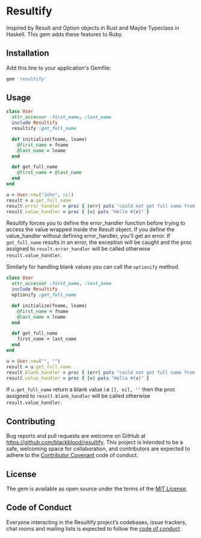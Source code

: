 # Resultify

Inspired by Result and Option objects in Rust and Maybe Typeclass in Haskell. This gem adds these features to Ruby.

## Installation

Add this line to your application's Gemfile:

```ruby
gem 'resultify'
```
## Usage

```ruby
class User
  attr_accessor :first_name, :last_name
  include Resultify
  resultify :get_full_name

  def initialize(fname, lname)
    @first_name = fname
    @last_name = lname
  end

  def get_full_name
    @first_name + @last_name
  end
end

u = User.new("John", nil)
result = u.get_full_name
result.error_handler = proc { |err| puts "could not get full name from user" }
result.value_handler = proc { |v| puts "Hello #{v}" }
```
Resultify forces you to define the error_handler function before trying to access the value wrapped inside the Result object.
If you define the value_handler without defining error_handler, you'll get an error.
If `get_full_name` results in an error, the exception will be caught and the proc assigned to `result.error_handler` will be called otherwise `result.value_handler`.

Similarly for handling blank values you can call the `optionify` method.

```ruby
class User
  attr_accessor :first_name, :last_name
  include Resultify
  optionify :get_full_name

  def initialize(fname, lname)
    @first_name = fname
    @last_name = lname
  end

  def get_full_name
    first_name + last_name
  end
end

u = User.new("", "")
result = u.get_full_name
result.blank_handler = proc { |err| puts "could not get full name from user" }
result.value_handler = proc { |v| puts "Hello #{v}" }
```
If `u.get_full_name` return a blank value i.e `[], nil, ''` then the proc assigned to `result.blank_handler` will be called otherwise `result.value_handler`.

## Contributing

Bug reports and pull requests are welcome on GitHub at https://github.com/blackblood/resultify. This project is intended to be a safe, welcoming space for collaboration, and contributors are expected to adhere to the [Contributor Covenant](http://contributor-covenant.org) code of conduct.

## License

The gem is available as open source under the terms of the [MIT License](https://opensource.org/licenses/MIT).

## Code of Conduct

Everyone interacting in the Resultify project’s codebases, issue trackers, chat rooms and mailing lists is expected to follow the [code of conduct](https://github.com/blackblood/resultify/blob/master/CODE_OF_CONDUCT.md).
